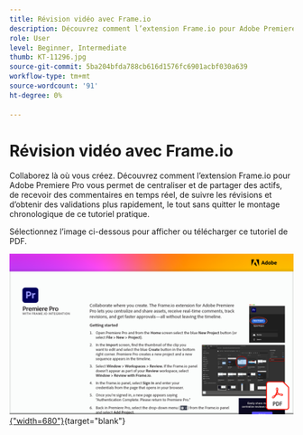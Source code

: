 ```yaml
---
title: Révision vidéo avec Frame.io
description: Découvrez comment l’extension Frame.io pour Adobe Premiere Pro vous permet de centraliser et de partager des actifs, de recevoir des commentaires en temps réel, de suivre les révisions et d’obtenir des validations plus rapidement, le tout sans quitter le montage
role: User
level: Beginner, Intermediate
thumb: KT-11296.jpg
source-git-commit: 5ba204bfda788cb616d1576fc6901acbf030a639
workflow-type: tm+mt
source-wordcount: '91'
ht-degree: 0%

---
```


# Révision vidéo avec Frame.io

Collaborez là où vous créez. Découvrez comment l’extension Frame.io pour Adobe Premiere Pro vous permet de centraliser et de partager des actifs, de recevoir des commentaires en temps réel, de suivre les révisions et d’obtenir des validations plus rapidement, le tout sans quitter le montage chronologique de ce tutoriel pratique.

Sélectionnez l’image ci-dessous pour afficher ou télécharger ce tutoriel de PDF.

[![Image de la première page du tutoriel](assets/Videoreviewwithframe.png){&quot;width=680&quot;}](assets/Video-review-with-Frame.io.pdf){target=&quot;blank&quot;}